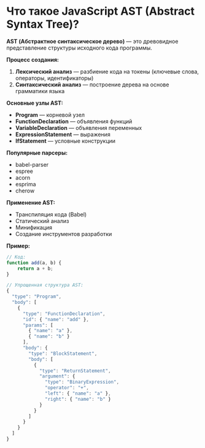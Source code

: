 # Что такое JavaScript AST (Abstract Syntax Tree)?

**AST (Абстрактное синтаксическое дерево)** — это древовидное представление структуры исходного кода программы.

**Процесс создания:**
1. **Лексический анализ** — разбиение кода на токены (ключевые слова, операторы, идентификаторы)
2. **Синтаксический анализ** — построение дерева на основе грамматики языка

**Основные узлы AST:**
- **Program** — корневой узел
- **FunctionDeclaration** — объявления функций
- **VariableDeclaration** — объявления переменных
- **ExpressionStatement** — выражения
- **IfStatement** — условные конструкции

**Популярные парсеры:**
- babel-parser
- espree
- acorn
- esprima
- cherow

**Применение AST:**
- Транспиляция кода (Babel)
- Статический анализ
- Минификация
- Создание инструментов разработки

**Пример:**
```javascript
// Код:
function add(a, b) {
    return a + b;
}

// Упрощенная структура AST:
{
  "type": "Program",
  "body": [
    {
      "type": "FunctionDeclaration",
      "id": { "name": "add" },
      "params": [
        { "name": "a" },
        { "name": "b" }
      ],
      "body": {
        "type": "BlockStatement",
        "body": [
          {
            "type": "ReturnStatement",
            "argument": {
              "type": "BinaryExpression",
              "operator": "+",
              "left": { "name": "a" },
              "right": { "name": "b" }
            }
          }
        ]
      }
    }
  ]
}
```
